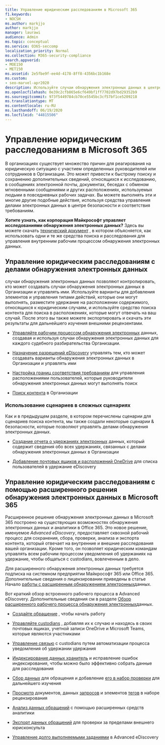 ```yaml
---
title: Управление юридическим расследованиям в Microsoft 365
f1.keywords:
- NOCSH
ms.author: markjjo
author: markjjo
manager: laurawi
audience: Admin
ms.topic: conceptual
ms.service: O365-seccomp
localization_priority: Normal
ms.collection: M365-security-compliance
search.appverid:
- MOE150
- MET150
ms.assetid: 2e5fbe9f-ee4d-4178-8ff8-4356bc1b168e
ms.custom:
- seo-marvel-apr2020
description: Используйте случаи обнаружения электронных данных в центре безопасности & соответствия требованиям в Office 365 для управления юридическим исследованием Организации.
ms.openlocfilehash: 0e39c2cfb865e6cf649bf1ff7702d97bd29352b9
ms.sourcegitcommit: 973f5449784cb70ce5545bc3cf57bf1ce5209218
ms.translationtype: MT
ms.contentlocale: ru-RU
ms.lasthandoff: 06/19/2020
ms.locfileid: "44815506"
---
```

# <a name="manage-legal-investigations-in-microsoft-365"></a>Управление юридическим расследованиям в Microsoft 365

В организациях существует множество причин для реагирования на юридическую ситуацию с участием определенных руководителей или сотрудников в Организации. Это может привести к быстрому поиску и сохранению дополнительных сведений, относящихся к исследованию, в сообщениях электронной почты, документах, беседах с обменом мгновенными сообщениями и других расположениях, используемых людьми в повседневных рабочих задачах. Вы можете выполнять эти и многие другие подобные действия, используя средства управления делами электронных данных в центре безопасности и соответствия требованиям.
  
**Хотите узнать, как корпорация Майкрософт управляет исследованиями обнаружения электронных данных?** Здесь вы можете скачать [технический документ](https://go.microsoft.com/fwlink/?linkid=852161) , в котором объясняется, как использовать одни и те же средства поиска и расследования для управления внутренним рабочим процессом обнаружения электронных данных.
   
## <a name="manage-legal-investigations-with-ediscovery-cases"></a>Управление юридическим расследованиям с делами обнаружения электронных данных

случаи обнаружения электронных данных позволяют контролировать, кто может создавать случаи обнаружения электронных данных в Организации и управлять ими. Используйте варианты для добавления элементов и управления типами действий, которые они могут выполнять, разместите удержание на расположении содержимого, относящихся к юридическим случаям, и используйте средство поиска контента для поиска в расположениях, которые могут отвечать на ваш случай. После этого вы также можете экспортировать и скачать эти результаты для дальнейшего изучения внешними рецензентами.
  
- [Управляйте рабочим процессом обнаружения электронных](ediscovery-cases.md) данных, создавая и используя случаи обнаружения электронных данных для каждого судебного разбирательства Организации. 
    
- [Назначение разрешений eDiscovery](assign-ediscovery-permissions.md) управлять тем, кто может создавать варианты обнаружения электронных данных в Организации и управлять ими 
    
- [Настройка границ соответствия требованиям](tagging-and-assessment-in-advanced-ediscovery.md) для управления расположениями пользователей, которые руководители обнаружения электронных данных могут выполнять поиск 
    
- [Поиск контента](search-for-content.md) в Организации 
    
### <a name="use-scripts-for-advanced-scenarios"></a>Использование сценариев в сложных сценариях

Как и в предыдущем разделе, в котором перечислены сценарии для сценариев поиска контента, мы также создали некоторые сценарии & безопасности, которые позволяют управлять делами обнаружения электронных данных.
  
- [Создание отчета о удержаниях электронных](create-a-report-on-holds-in-ediscovery-cases.md) данных, который содержит сведения обо всех удержаниях, связанных с делами обнаружения электронных данных в Организации 
    
- [Добавление почтовых ящиков и расположений OneDrive](use-a-script-to-add-users-to-a-hold-in-ediscovery.md) для списка пользователей в удержание eDiscovery 
  
## <a name="manage-legal-investigations-with-the-advanced-ediscovery-solution-in-microsoft-365"></a>Управление юридическим расследованиям с помощью расширенного решения обнаружения электронных данных в Microsoft 365

Расширенное решение обнаружения электронных данных в Microsoft 365 построено на существующих возможностях обнаружения электронных данных и аналитики в Office 365. Это новое решение, именуемое *Advanced eDiscovery*, предоставляет сквозной рабочий процесс для сохранения, сбора, проверки, анализа и экспорта контента, который отвечает на внутренние и внешние расследования вашей организации. Кроме того, он позволяет юридическим командам управлять всем рабочим процессом уведомления об удержаниях на удержание, чтобы общаться с custodians, вовлеченным в дело.

Для расширенного обнаружения электронных данных требуется подписка на системном предприятии Майкрософт 365 или Office 365. Дополнительные сведения о лицензировании приведены в статье Начало [работы с расширенным обнаружением электронных](get-started-with-advanced-ediscovery.md#step-1-verify-and-assign-appropriate-licenses)данных.

Вот краткий обзор встроенного рабочего процесса в Advanced eDiscovery. Дополнительные сведения см в разделе [Обзор расширенного рабочего процесса обнаружения электронных](get-started-with-advanced-ediscovery.md#explore-the-advanced-ediscovery-workflow)данных.

- [Создайте обращение](create-new-ediscovery-case.md) , чтобы начать работу

- [Управляйте custodians](managing-custodians.md) , добавляя их к случаю и находясь в своих почтовых ящиках, учетной записи OneDrive и Microsoft Teams, которые являются участниками

- [Управление связью](managing-custodian-communications.md) с custodians путем автоматизации процесса уведомления об удержании удержания

- [Индексирование данных хранитель](processing-data-for-case.md) и исправление ошибок индексирования, чтобы можно было эффективно собрать данные для расследования

- [Сбор данных](collecting-data-for-ediscovery.md) для обращения и добавление [его в набор проверки](collecting-data-for-ediscovery.md#add-search-results-to-a-review-set) для дальнейшего изучения

- [Просмотр](view-documents-in-review-set.md) документов, данных [запросов](review-set-search.md) и элементов [тегов](tagging-documents.md) в наборе рецензирования

- [Анализ данных обращений](analyzing-data-in-review-set.md) с помощью расширенных средств аналитики

- [Экспорт данных обращений](exporting-data-ediscover20.md) для проверки за пределами внешнего юрисконсульта

- [Управление долго выполняемыми заданиями](managing-jobs-ediscovery20.md) в Advanced eDiscovery
